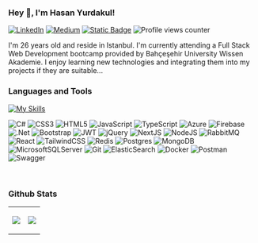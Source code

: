 ### Hey 👋, I'm Hasan Yurdakul!  

 [![LinkedIn](https://img.shields.io/badge/LinkedIn-%230077B5.svg?logo=linkedin&logoColor=white)](https://linkedin.com/in/hasanyurdakul) [![Medium](https://img.shields.io/badge/Medium-12100E?logo=medium&logoColor=white)](https://medium.com/@hhasanyurdakul)  [![Static Badge](https://img.shields.io/badge/Personal%20Website-FFD700?logo=adventofcode&logoColor=black)](https://www.hasanyurdakul.com.tr/) ![Profile views counter](https://komarev.com/ghpvc/?username=hasanyurdakul&&style=flat&color=blueviolet&label=Profile+Views)  



<p>
I'm 26 years old and reside in Istanbul. I'm currently attending a Full Stack Web Development bootcamp provided by Bahçeşehir University Wissen Akademie. I enjoy learning new technologies and integrating them into my projects if they are suitable...
</p>



### Languages and Tools  
[![My Skills](https://skillicons.dev/icons?i=cs,net,nodejs,expressjs,prisma,angular,nextjs,react,ts,js,html,css,bootstrap,tailwind,docker,redis,postgres,mongodb,nginx)](https://skillicons.dev)

<div align="left">
  
![C#](https://img.shields.io/badge/C%23-%23239120.svg?style=flat&logo=csharp&logoColor=white) ![CSS3](https://img.shields.io/badge/CSS3-%231572B6.svg?style=flat&logo=css3&logoColor=white) ![HTML5](https://img.shields.io/badge/HTML5-%23E34F26.svg?style=flat&logo=html5&logoColor=white) ![JavaScript](https://img.shields.io/badge/Javascript-%23323330.svg?style=flat&logo=javascript&logoColor=%23F7DF1E) ![TypeScript](https://img.shields.io/badge/Typescript-%23007ACC.svg?style=flat&logo=typescript&logoColor=white) ![Azure](https://img.shields.io/badge/Azure-%230072C6.svg?style=flat&logo=microsoftazure&logoColor=white) ![Firebase](https://img.shields.io/badge/Firebase-%23039BE5.svg?style=flat&logo=firebase) ![.Net](https://img.shields.io/badge/.NET-5C2D91?style=flat&logo=.net&logoColor=white) ![Bootstrap](https://img.shields.io/badge/Bootstrap-%238511FA.svg?style=flat&logo=bootstrap&logoColor=white) ![JWT](https://img.shields.io/badge/JWT-black?style=flat&logo=JSON%20web%20tokens) ![jQuery](https://img.shields.io/badge/jQuery-%230769AD.svg?style=flat&logo=jquery&logoColor=white) ![NextJS](https://img.shields.io/badge/Next-black?style=flat&logo=next.js&logoColor=white) ![NodeJS](https://img.shields.io/badge/node.js-6DA55F?style=flat&logo=node.js&logoColor=white) ![RabbitMQ](https://img.shields.io/badge/RabbitMQ-FF6600?style=flat&logo=rabbitmq&logoColor=white) ![React](https://img.shields.io/badge/React-%2320232a.svg?style=flat&logo=react&logoColor=%2361DAFB) ![TailwindCSS](https://img.shields.io/badge/Tailwind%20CSS-%2338B2AC.svg?style=flat&logo=tailwind-css&logoColor=white) ![Redis](https://img.shields.io/badge/Redis-%23DD0031.svg?style=flat&logo=redis&logoColor=white) ![Postgres](https://img.shields.io/badge/PostgreSQL-%23316192.svg?style=flat&logo=postgresql&logoColor=white) ![MongoDB](https://img.shields.io/badge/MongoDB-%234ea94b.svg?style=flat&logo=mongodb&logoColor=white) ![MicrosoftSQLServer](https://img.shields.io/badge/Microsoft%20SQL%20Server-CC2927?style=flat&logo=microsoft%20sql%20server&logoColor=white) ![Git](https://img.shields.io/badge/git-%23F05033.svg?style=flat&logo=git&logoColor=white) ![ElasticSearch](https://img.shields.io/badge/-ElasticSearch-005571?style=flat&logo=elasticsearch) ![Docker](https://img.shields.io/badge/Docker-%230db7ed.svg?style=flat&logo=docker&logoColor=white) ![Postman](https://img.shields.io/badge/Postman-FF6C37?style=flat&logo=postman&logoColor=white) ![Swagger](https://img.shields.io/badge/-Swagger-%23Clojure?style=flat&logo=swagger&logoColor=white)

</div>  


<br/>  


### Github Stats  

<table><tr><td valign="top" width="50%">

![](https://github-readme-stats.vercel.app/api?username=hasanyurdakul&theme=dark&hide_border=false&include_all_commits=true&count_private=false)

</td><td valign="top" width="50%">

![](https://github-readme-stats.vercel.app/api/top-langs/?username=hasanyurdakul&theme=dark&hide_border=false&include_all_commits=true&count_private=false&layout=compact)

</td></tr></table>  

<br/>  

  
<br/>  

  





